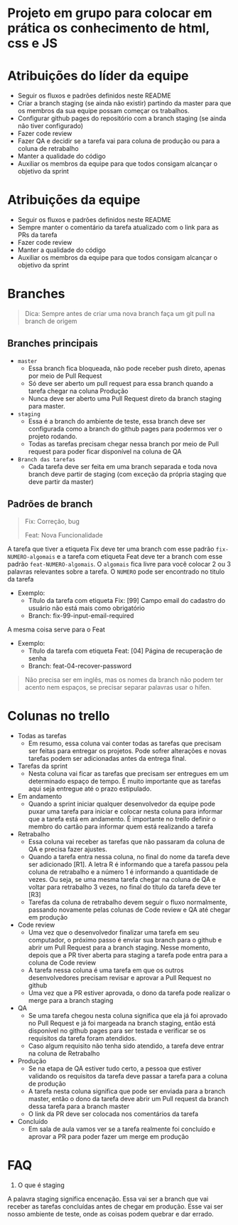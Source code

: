 # Projeto em grupo para colocar em prática os conhecimento de html, css e JS

# Atribuições do líder da equipe
- Seguir os fluxos e padrões definidos neste README
- Criar a branch staging (se ainda não existir) partindo da master para que os membros da sua equipe possam começar os trabalhos.
- Configurar github pages do repositório com a branch staging (se ainda não tiver configurado)
- Fazer code review
- Fazer QA e decidir se a tarefa vai para coluna de produção ou para a coluna de retrabalho
- Manter a qualidade do código
- Auxiliar os membros da equipe para que todos consigam alcançar o objetivo da sprint

# Atribuições da equipe
- Seguir os fluxos e padrões definidos neste README
- Sempre manter o comentário da tarefa atualizado com o link para as PRs da tarefa
- Fazer code review
- Manter a qualidade do código
- Auxiliar os membros da equipe para que todos consigam alcançar o objetivo da sprint

# Branches
> Dica: Sempre antes de criar uma nova branch faça um git pull na branch de origem

## Branches principais
- `master`
  - Essa branch fica bloqueada, não pode receber push direto, apenas por meio de Pull Request
  - Só deve ser aberto um pull request para essa branch quando a tarefa chegar na coluna Produção
  - Nunca deve ser aberto uma Pull Request direto da branch staging para master.
- `staging`
  - Essa é a branch do ambiente de teste, essa branch deve ser configurada como a branch do github pages para podermos ver o projeto rodando.
  - Todas as tarefas precisam chegar nessa branch por meio de Pull request para poder ficar disponível na coluna de QA
- `Branch das tarefas`
  - Cada tarefa deve ser feita em uma branch separada e toda nova branch deve partir de staging (com exceção da própria staging que deve partir da master)

## Padrões de branch
> Fix: Correção, bug
> 
> Feat: Nova Funcionalidade

A tarefa que tiver a etiqueta Fix deve ter uma branch com esse padrão `fix-NUMERO-algomais` e a tarefa com etiqueta Feat deve ter a branch com esse padrão `feat-NUMERO-algomais`. 
O `algomais` fica livre para você colocar 2 ou 3 palavras relevantes sobre a tarefa.
O `NUMERO` pode ser encontrado no titulo da tarefa

- Exemplo:
  - Título da tarefa com etiqueta Fix: [99] Campo email do cadastro do usuário não está mais como obrigatório
  - Branch: fix-99-input-email-required

A mesma coisa serve para o Feat
- Exemplo:
  - Título da tarefa com etiqueta Feat: [04] Página de recuperação de senha
  - Branch: feat-04-recover-password

> Não precisa ser em inglês, mas os nomes da branch não podem ter acento nem espaços, se precisar separar palavras usar o hífen.

# Colunas no trello
- Todas as tarefas
  - Em resumo, essa coluna vai conter todas as tarefas que precisam ser feitas para entregar os projetos. Pode sofrer alterações e novas tarefas podem ser adicionadas antes da entrega final.
- Tarefas da sprint
  - Nesta coluna vai ficar as tarefas que precisam ser entregues em um determinado espaço de tempo. É muito importante que as tarefas aqui seja entregue até o prazo estipulado. 
- Em andamento
  - Quando a sprint iniciar qualquer desenvolvedor da equipe pode puxar uma tarefa para iniciar e colocar nesta coluna para informar que a tarefa está em andamento. É importante no trello definir o membro do cartão para informar quem está realizando a tarefa  
- Retrabalho
  - Essa coluna vai receber as tarefas que não passaram da coluna de QA e precisa fazer ajustes.
  - Quando a tarefa entra nessa coluna, no final do nome da tarefa deve ser adicionado [R1]. A letra R é informando que a tarefa passou pela coluna de retrabalho e a número 1 é informando a quantidade de vezes. Ou seja, se uma mesma tarefa chegar na coluna de QA e voltar para retrabalho 3 vezes, no final do título da tarefa deve ter [R3]
  - Tarefas da coluna de retrabalho devem seguir o fluxo normalmente, passando novamente pelas colunas de Code review e QA até chegar em produção
- Code review
  - Uma vez que o desenvolvedor finalizar uma tarefa em seu computador, o próximo passo é enviar sua branch para o github e abrir um Pull Request para a branch staging. Nesse momento, depois que a PR tiver aberta para staging a tarefa pode entra para a coluna de Code review
  - A tarefa nessa coluna é uma tarefa em que os outros desenvolvedores precisam revisar e aprovar a Pull Request no github
  - Uma vez que a PR estiver aprovada, o dono da tarefa pode realizar o merge para a branch staging
- QA
  - Se uma tarefa chegou nesta coluna significa que ela já foi aprovado no Pull Request e já foi margeada na branch staging, então está disponível no github pages para ser testada e verificar se os requisitos da tarefa foram atendidos.
  - Caso algum requisito não tenha sido atendido, a tarefa deve entrar na coluna de Retrabalho
- Produção
  - Se na etapa de QA estiver tudo certo, a pessoa que estiver validando os requisitos da tarefa deve passar a tarefa para a coluna de produção
  - A tarefa nesta coluna significa que pode ser enviada para a branch master, então o dono da tarefa deve abrir um Pull request da branch dessa tarefa para a branch master
  - O link da PR deve ser colocada nos comentários da tarefa
- Concluído
  - Em sala de aula vamos ver se a tarefa realmente foi concluído e aprovar a PR para poder fazer um merge em produção

# FAQ
1. O que é staging

A palavra staging significa encenação. Essa vai ser a branch que vai receber as tarefas concluídas antes de chegar em produção. Esse vai ser nosso ambiente de teste, onde as coisas podem quebrar e dar errado.
